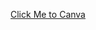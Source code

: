 [Click Me to Canva](https://www.canva.com/design/DAGn8du-u-Q/xCM9Oj-Yl8Q5xfIWJ6aVeQ/edit?utm_content=DAGn8du-u-Q&utm_campaign=designshare&utm_medium=link2&utm_source=sharebutton)
